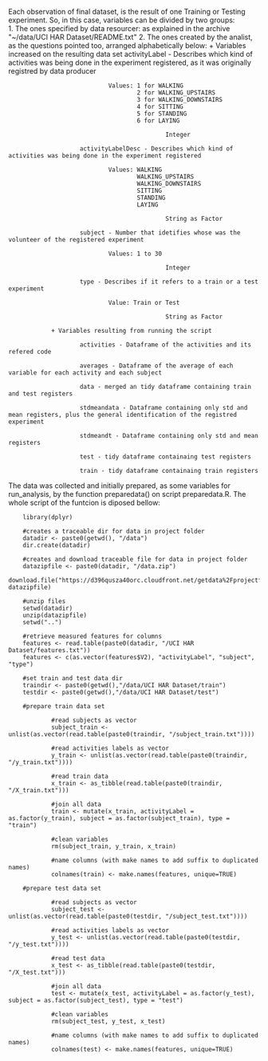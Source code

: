 Each observation of final dataset, is the result of one Training or Testing experiment. So, in this case, variables can be divided by two groups:         
        1. The ones specified by data resourcer: as explained in the archive "~/data/UCI HAR Dataset/README.txt"
        2. The ones created by the analist, as the questions pointed too, arranged alphabetically below:
                + Variables increased on the resulting data set
                        activityLabel - Describes which kind of activities was being done in the experiment registered, as it was originally    registred by data producer
                                
                                Values: 1 for WALKING
                                        2 for WALKING_UPSTAIRS
                                        3 for WALKING_DOWNSTAIRS
                                        4 for SITTING
                                        5 for STANDING
                                        6 for LAYING
                                
                                                Integer
                        
                        activityLabelDesc - Describes which kind of activities was being done in the experiment registered
                                
                                Values: WALKING
                                        WALKING_UPSTAIRS
                                        WALKING_DOWNSTAIRS
                                        SITTING
                                        STANDING
                                        LAYING
                                
                                                String as Factor
                        
                        subject - Number that idetifies whose was the volunteer of the registered experiment
                                
                                Values: 1 to 30 
                                
                                                Integer 
                                
                        type - Describes if it refers to a train or a test experiment
                                
                                Value: Train or Test
                                
                                                String as Factor
                
                + Variables resulting from running the script
                        
                        activities - Dataframe of the activities and its refered code
                        
                        averages - Dataframe of the average of each variable for each activity and each subject
                
                        data - merged an tidy dataframe containing train and test registers
                        
                        stdmeandata - Dataframe containing only std and mean registers, plus the general identification of the registred experiment
                        
                        stdmeandt - Dataframe containing only std and mean registers
                        
                        test - tidy dataframe containaing test registers
                        
                        train - tidy dataframe containaing train registers


The data was collected and initially prepared, as some variables for run_analysis, by the function preparedata() on script preparedata.R. 
The whole script of the funtcion is diposed bellow: 

        library(dplyr)
        
        #creates a traceable dir for data in project folder
        datadir <- paste0(getwd(), "/data")
        dir.create(datadir)
        
        #creates and download traceable file for data in project folder
        datazipfile <- paste0(datadir, "/data.zip")
        download.file("https://d396qusza40orc.cloudfront.net/getdata%2Fprojectfiles%2FUCI%20HAR%20Dataset.zip", datazipfile)
        
        #unzip files 
        setwd(datadir)
        unzip(datazipfile)
        setwd("..")
        
        #retrieve measured features for columns 
        features <- read.table(paste0(datadir, "/UCI HAR Dataset/features.txt"))
        features <- c(as.vector(features$V2), "activityLabel", "subject", "type")
        
        #set train and test data dir 
        traindir <- paste0(getwd(),"/data/UCI HAR Dataset/train")
        testdir <- paste0(getwd(),"/data/UCI HAR Dataset/test")
        
        #prepare train data set
        
                #read subjects as vector
                subject_train <- unlist(as.vector(read.table(paste0(traindir, "/subject_train.txt"))))
        
                #read activities labels as vector
                y_train <- unlist(as.vector(read.table(paste0(traindir, "/y_train.txt"))))
        
                #read train data
                x_train <- as_tibble(read.table(paste0(traindir, "/X_train.txt")))
        
                #join all data
                train <- mutate(x_train, activityLabel = as.factor(y_train), subject = as.factor(subject_train), type = "train")
                
                #clean variables
                rm(subject_train, y_train, x_train)
                
                #name columns (with make names to add suffix to duplicated names)
                colnames(train) <- make.names(features, unique=TRUE)
                
        #prepare test data set 
        
                #read subjects as vector
                subject_test <- unlist(as.vector(read.table(paste0(testdir, "/subject_test.txt"))))
                
                #read activities labels as vector
                y_test <- unlist(as.vector(read.table(paste0(testdir, "/y_test.txt"))))
                
                #read test data
                x_test <- as_tibble(read.table(paste0(testdir, "/X_test.txt")))
        
                #join all data
                test <- mutate(x_test, activityLabel = as.factor(y_test), subject = as.factor(subject_test), type = "test")
        
                #clean variables
                rm(subject_test, y_test, x_test)
                
                #name columns (with make names to add suffix to duplicated names)
                colnames(test) <- make.names(features, unique=TRUE)